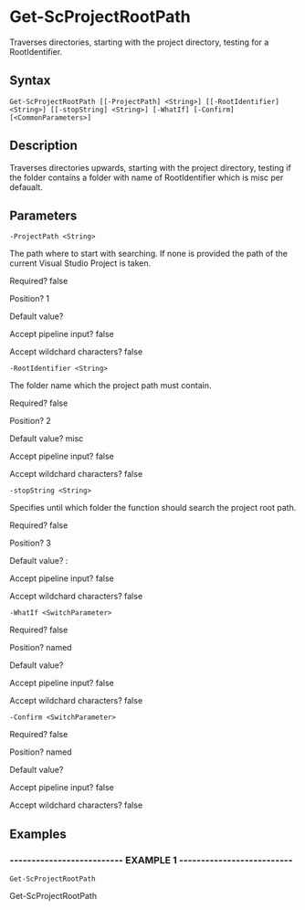 

# Get-ScProjectRootPath

Traverses directories, starting with the project directory, testing for a RootIdentifier.

## Syntax

    Get-ScProjectRootPath [[-ProjectPath] <String>] [[-RootIdentifier] <String>] [[-stopString] <String>] [-WhatIf] [-Confirm] [<CommonParameters>]


## Description

Traverses directories upwards, starting with the project directory,
testing if the folder contains a folder with name of RootIdentifier which is misc per defaualt.





## Parameters

    
    -ProjectPath <String>

The path where to start with searching. If none is provided the path of the current Visual Studio Project is taken.





Required?  false

Position? 1

Default value? 

Accept pipeline input? false

Accept wildchard characters? false
    
    
    -RootIdentifier <String>

The folder name which the project path must contain.





Required?  false

Position? 2

Default value? misc

Accept pipeline input? false

Accept wildchard characters? false
    
    
    -stopString <String>

Specifies until which folder the function should search the project root path.





Required?  false

Position? 3

Default value? :

Accept pipeline input? false

Accept wildchard characters? false
    
    
    -WhatIf <SwitchParameter>

Required?  false

Position? named

Default value? 

Accept pipeline input? false

Accept wildchard characters? false
    
    
    -Confirm <SwitchParameter>

Required?  false

Position? named

Default value? 

Accept pipeline input? false

Accept wildchard characters? false
    

## Examples

### -------------------------- EXAMPLE 1 --------------------------
    Get-ScProjectRootPath

Get-ScProjectRootPath





























